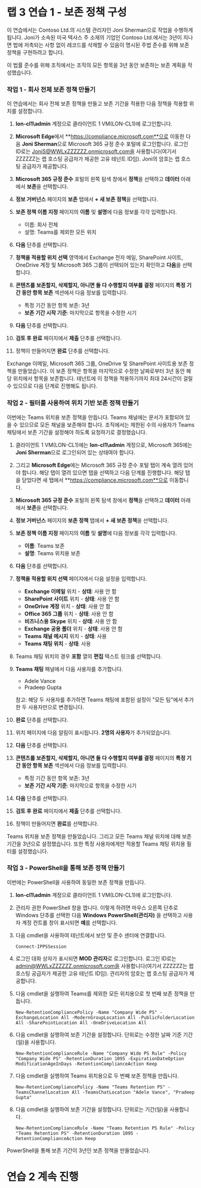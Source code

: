 # 랩 3 연습 1 - 보존 정책 구성

이 연습에서는 Contoso Ltd.의 시스템 관리자인 Joni Sherman으로 작업을 수행하게 됩니다. Joni가 소속된 미국 텍사스 주 소재의 기업인 Contoso Ltd.에서는 3년이 지나면 법에 저촉되는 사항 없이 레코드를 삭제할 수 있음이 명시된 주법 준수를 위해 보존 정책을 구현하려고 합니다. 

이 법률 준수를 위해 조직에서는 조직의 모든 항목을 3년 동안 보존하는 보존 계획을 작성했습니다.


### 작업 1 - 회사 전체 보존 정책 만들기

이 연습에서는 회사 전체 보존 정책을 만들고 보존 기간을 적용한 다음 정책을 적용할 위치를 설정합니다.

1. **lon-cl1\admin** 계정으로 클라이언트 1 VM(LON-CL1)에 로그인합니다.

2. **Microsoft Edge**에서 **https://compliance.microsoft.com**으로 이동한 다음 **Joni Sherman**으로 Microsoft 365 규정 준수 포털에 로그인합니다. 로그인 ID로는 JoniS@WWLxZZZZZZ.onmicrosoft.com을 사용합니다(여기서 ZZZZZZ는 랩 호스팅 공급자가 제공한 고유 테넌트 ID임).  Joni의 암호는 랩 호스팅 공급자가 제공합니다.

3. **Microsoft 365 규정 준수** 포털의 왼쪽 탐색 창에서 **정책**을 선택하고 **데이터** 아래에서 **보존**을 선택합니다.

4. **정보 거버넌스** 페이지의 **보존** 탭에서 **+ 새 보존 정책**을 선택합니다.

5. **보존 정책 이름 지정** 페이지의 **이름** 및 **설명**에 다음 정보를 각각 입력합니다.

	- 이름: 회사 전체
	- 설명: Teams를 제외한 모든 위치

6. **다음** 단추를 선택합니다.  

7. **정책을 적용할 위치 선택** 영역에서 Exchange 전자 메일, SharePoint 사이트, OneDrive 계정 및 Microsoft 365 그룹이 선택되어 있는지 확인하고 **다음**을 선택합니다.

8. **콘텐츠를 보존할지, 삭제할지, 아니면 둘 다 수행할지 여부를 결정** 페이지의 **특정 기간 동안 항목 보존** 섹션에서 다음 정보를 입력합니다.

	- 특정 기간 동안 항목 보존: 3년
	- **보존 기간 시작 기준**: 마지막으로 항목을 수정한 시기

9. **다음** 단추를 선택합니다.

10. **검토 후 완료** 페이지에서 **제출** 단추를 선택합니다.

11. 정책이 만들어지면 **완료** 단추를 선택합니다.

Exchange 이메일, Microsoft 365 그룹, OneDrive 및 SharePoint 사이트용 보존 정책을 만들었습니다. 이 보존 정책은 항목을 마지막으로 수정한 날짜로부터 3년 동안 해당 위치에서 항목을 보존합니다. 테넌트에 이 정책을 적용하기까지 최대 24시간이 걸릴 수 있으므로 다음 단계로 진행해도 됩니다.

### 작업 2 - 필터를 사용하여 위치 기반 보존 정책 만들기

이번에는 Teams 위치용 보존 정책을 만듭니다. Teams 채널에는 문서가 포함되어 있을 수 있으므로 모든 채널을 보존해야 합니다. 조직에서는 제한된 수의 사용자가 Teams 채팅에서 보존 기간을 설정해야 하도록 요청하기로 결정했습니다.

1. 클라이언트 1 VM(LON-CL1)에는 **lon-cl1\admin** 계정으로, Microsoft 365에는 **Joni Sherman**으로 로그인되어 있는 상태여야 합니다. 

2. 그리고 **Microsoft Edge**에는 Microsoft 365 규정 준수 포털 탭이 계속 열려 있어야 합니다. 해당 탭이 열려 있으면 탭을 선택하고 다음 단계를 진행합니다. 해당 탭을 닫았다면 새 탭에서 **https://compliance.microsoft.com**으로 이동합니다.

3. **Microsoft 365 규정 준수** 포털의 왼쪽 탐색 창에서 **정책**을 선택하고 **데이터** 아래에서 **보존**을 선택합니다.

4. **정보 거버넌스** 페이지의 **보존 정책** 탭에서 **+ 새 보존 정책**을 선택합니다.

5. **보존 정책 이름 지정** 페이지의 **이름** 및 **설명**에 다음 정보를 각각 입력합니다.

	- **이름**: Teams 보존
	- **설명**: Teams 위치용 보존

6. **다음** 단추를 선택합니다.

7. **정책을 적용할 위치 선택** 페이지에서 다음 설정을 입력합니다.

	- **Exchange 이메일** 위치 - **상태**: 사용 안 함
	- **SharePoint 사이트** 위치 - **상태**: 사용 안 함
	- **OneDrive 계정** 위치 - **상태**: 사용 안 함
	- **Office 365 그룹** 위치 - **상태**: 사용 안 함
	- **비즈니스용 Skype** 위치 - **상태**: 사용 안 함
	- **Exchange 공용 폴더** 위치 - **상태**: 사용 안 함
	- **Teams 채널 메시지** 위치 - **상태**: 사용 
	- **Teams 채팅 위치** - **상태**: 사용

8. Teams 채팅 위치의 경우 **포함** 열의 **편집** 텍스트 링크를 선택합니다.

9. **Teams 채팅** 패널에서 다음 사용자를 추가합니다. 
    - Adele Vance
    - Pradeep Gupta

    참고: 해당 두 사용자를 추가하면 Teams 채팅에 포함된 설정이 "모든 팀"에서 추가한 두 사용자만으로 변경됩니다.

10. **완료** 단추를 선택합니다.

11. 위치 페이지에 다음 알림이 표시됩니다. **2명의 사용자**가 추가되었습니다.

12. **다음** 단추를 선택합니다.

13. **콘텐츠를 보존할지, 삭제할지, 아니면 둘 다 수행할지 여부를 결정** 페이지의 **특정 기간 동안 항목 보존** 섹션에서 다음 정보를 입력합니다.

	- 특정 기간 동안 항목 보존: 3년
	- **보존 기간 시작 기준**: 마지막으로 항목을 수정한 시기

14. **다음** 단추를 선택합니다.

15. **검토 후 완료** 페이지에서 **제출** 단추를 선택합니다.

16. 정책이 만들어지면 **완료**를 선택합니다.

Teams 위치용 보존 정책을 만들었습니다. 그리고 모든 Teams 채널 위치에 대해 보존 기간을 3년으로 설정했습니다. 또한 특정 사용자에게만 적용할 Teams 채팅 위치용 필터를 설정했습니다.

### 작업 3 - PowerShell을 통해 보존 정책 만들기

이번에는 PowerShell을 사용하여 동일한 보존 정책을 만듭니다.

1. **lon-cl1\admin** 계정으로 클라이언트 1 VM(LON-CL1)에 로그인합니다.

2. 관리자 권한 PowerShell 창을 엽니다. 이렇게 하려면 마우스 오른쪽 단추로 Windows 단추를 선택한 다음 **Windows PowerShell(관리자)** 을 선택하고 사용자 계정 컨트롤 창이 표시되면 **예**를 선택합니다.

3. 다음 cmdlet을 사용하여 테넌트에서 보안 및 준수 센터에 연결합니다.

    `Connect-IPPSSession`

4. 로그인 대화 상자가 표시되면 **MOD 관리자**로 로그인합니다. 로그인 ID로는 admin@WWLxZZZZZZ.onmicrosoft.com을 사용합니다(여기서 ZZZZZZ는 랩 호스팅 공급자가 제공한 고유 테넌트 ID임).  관리자의 암호는 랩 호스팅 공급자가 제공합니다.

5. 다음 cmdlet을 실행하여 Teams를 제외한 모든 위치용으로 첫 번째 보존 정책을 만듭니다.

    `New-RetentionCompliancePolicy -Name "Company Wide PS" -ExchangeLocation All -ModernGroupLocation All -PublicFolderLocation All -SharePointLocation All -OneDriveLocation All`

6. 다음 cmdlet을 실행하여 보존 기간을 설정합니다. 단위로는 수정한 날짜 기준 기간(일)을 사용합니다.
	
    `New-RetentionComplianceRule -Name "Company Wide PS Rule" -Policy "Company Wide PS" -RetentionDuration 1095 -ExpirationDateOption ModificationAgeInDays -RetentionComplianceAction Keep`

7. 다음 cmdlet을 실행하여 Teams 위치용으로 두 번째 보존 정책을 만듭니다.

    `New-RetentionCompliancePolicy -Name "Teams Retention PS" -TeamsChannelLocation All -TeamsChatLocation "Adele Vance", "Pradeep Gupta"`

8. 다음 cmdlet을 실행하여 보존 기간을 설정합니다. 단위로는 기간(일)을 사용합니다.

    `New-RetentionComplianceRule -Name "Teams Retention PS Rule" -Policy "Teams Retention PS" -RetentionDuration 1095 -RetentionComplianceAction Keep`

PowerShell을 통해 보존 기간이 3년인 보존 정책을 만들었습니다.

# 연습 2 계속 진행
